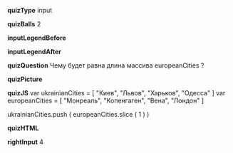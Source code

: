 ____quizType____
input

____quizBalls____
2

____inputLegendBefore____


____inputLegendAfter____


____quizQuestion____
Чему будет равна длина массива europeanCities ?

____quizPicture____


____quizJS____
var ukrainianCities = [
    "Киев",
    "Львов",
    "Харьков",
    "Одесса"
]
var europeanCities = [
    "Монреаль",
    "Копенгаген",
    "Вена",
    "Лондон"
]

ukrainianCities.push (
    europeanCities.slice ( 1 )
)

____quizHTML____


____rightInput____
4
